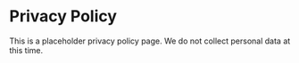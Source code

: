 <html>
<head><title>Privacy Policy</title></head>
<body>
  <h1>Privacy Policy</h1>
  <p>This is a placeholder privacy policy page. We do not collect personal data at this time.</p>
</body>
</html>
